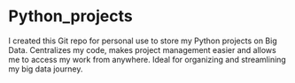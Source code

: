 # Python_projects
I created this Git repo for personal use to store my Python projects on Big Data. Centralizes my code, makes project management easier and allows me to access my work from anywhere. Ideal for organizing and streamlining my big data journey.
